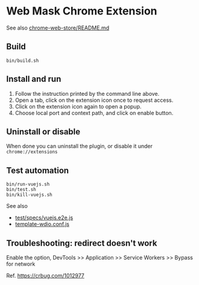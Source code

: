 # Web Mask Chrome Extension

See also [chrome-web-store/README.md](chrome-web-store/README.md)

## Build

```shell
bin/build.sh
```

## Install and run

1. Follow the instruction printed by the command line above.
2. Open a tab, click on the extension icon once to request access.
3. Click on the extension icon again to open a popup.
4. Choose local port and context path, and click on enable button.

## Uninstall or disable

When done you can uninstall the plugin, or disable it under `chrome://extensions`

## Test automation

```shell
bin/run-vuejs.sh
bin/test.sh
bin/kill-vuejs.sh
```

See also
* [test/specs/vuejs.e2e.js](test/specs/vuejs.e2e.js)
* [template-wdio.conf.js](template-wdio.conf.js)

## Troubleshooting: redirect doesn't work

Enable the option, DevTools >> Application >> Service Workers >> Bypass for network

Ref. https://crbug.com/1012977
